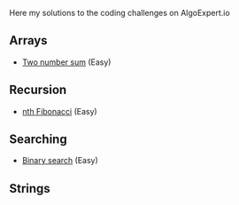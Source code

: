 Here my solutions to the coding challenges on AlgoExpert.io

## Arrays

- [Two number sum](./two_number_sum.py) (Easy)

## Recursion

- [nth Fibonacci](./nth_fibonacci.py) (Easy)

## Searching

- [Binary search](./binary_search.py) (Easy)

## Strings

